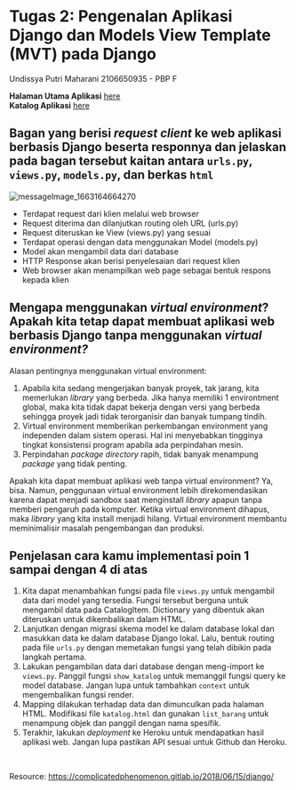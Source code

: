 # Tugas 2: Pengenalan Aplikasi Django dan Models View Template (MVT) pada Django

Undissya Putri Maharani
2106650935 - PBP F

**Halaman Utama Aplikasi** [here](https://katalogapplication.herokuapp.com/)<br/>
**Katalog Aplikasi** [here](https://katalogapplication.herokuapp.com/katalog/)<br/>

## Bagan yang berisi *request client* ke web aplikasi berbasis Django beserta responnya dan jelaskan pada bagan tersebut kaitan antara `urls.py`, `views.py`, `models.py`, dan berkas `html` ## 

![messageImage_1663164664270](https://user-images.githubusercontent.com/112463909/190183763-f1163d18-0d36-4511-b6ae-57d3d4516dbb.jpg)
<br/>

- Terdapat request dari klien melalui web browser
- Request diterima dan dilanjutkan routing oleh URL (urls.py)
- Request diteruskan ke View (views.py) yang sesuai
- Terdapat operasi dengan data menggunakan Model (models.py)
- Model akan mengambil data dari database
- HTTP Response akan berisi penyelesaian dari request klien
- Web browser akan menampilkan web page sebagai bentuk respons kepada klien<br/>

## Mengapa menggunakan *virtual environment*? Apakah kita tetap dapat membuat aplikasi web berbasis Django tanpa menggunakan *virtual environment?* ##

Alasan pentingnya menggunakan virtual environment:
1. Apabila kita sedang mengerjakan banyak proyek, tak jarang, kita memerlukan *library* yang berbeda. Jika hanya memiliki 1 environtment global, maka  kita tidak dapat bekerja dengan versi yang berbeda sehingga proyek jadi tidak terorganisir dan banyak tumpang tindih.
2. Virtual environment memberikan perkembangan environment yang independen dalam sistem operasi. Hal ini menyebabkan tingginya tingkat konsistensi program apabila ada perpindahan mesin.
3. Perpindahan *package directory* rapih, tidak banyak menampung *package* yang tidak penting.

Apakah kita dapat membuat aplikasi web tanpa virtual environment?
Ya, bisa. Namun, penggunaan virtual environment lebih direkomendasikan karena dapat menjadi sandbox saat menginstall *library* apapun tanpa memberi pengaruh pada komputer. Ketika virtual environment dihapus, maka *library* yang kita install menjadi hilang. Virtual environment membantu meminimalisir masalah pengembangan dan produksi.<br/>

## Penjelasan cara kamu implementasi poin 1 sampai dengan 4 di atas ##
1. Kita dapat menambahkan fungsi pada file `views.py` untuk mengambil data dari model yang tersedia. Fungsi tersebut berguna untuk mengambil data pada CatalogItem. Dictionary yang dibentuk akan diteruskan untuk dikembalikan dalam HTML.
2. Lanjutkan dengan migrasi skema model ke dalam database lokal dan masukkan data ke dalam database Django lokal. Lalu, bentuk routing pada file `urls.py` dengan memetakan fungsi yang telah dibikin pada langkah pertama. 
3. Lakukan pengambilan data dari database dengan meng-import ke `views.py`. Panggil fungsi `show_katalog` untuk memanggil fungsi query ke model database. Jangan lupa untuk tambahkan `context` untuk mengembalikan fungsi render. 
4. Mapping dilakukan terhadap data dan dimunculkan pada halaman HTML. Modifikasi file `katalog.html` dan gunakan `list_barang` untuk menampung objek dan panggil dengan nama spesifik. 
5. Terakhir, lakukan *deployment* ke Heroku untuk mendapatkan hasil aplikasi web. Jangan lupa pastikan API sesuai untuk Github dan Heroku.<br/>
<br/>

Resource:
https://complicatedphenomenon.gitlab.io/2018/06/15/django/